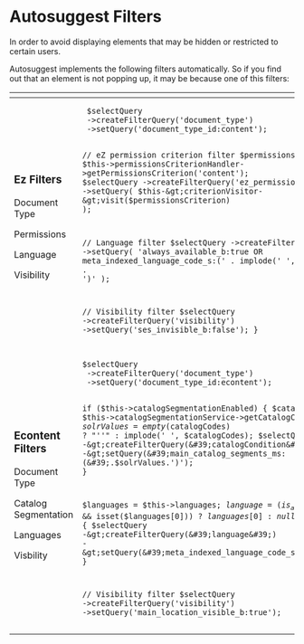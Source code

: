 #  Autosuggest Filters 

In order to avoid displaying elements that may be hidden or restricted to certain users.

Autosuggest implements the following filters automatically. So if you find out that an element is not popping up, it may be because one of this filters:

<table>
<colgroup>
<col style="width: 50%" />
<col style="width: 50%" />
</colgroup>
<thead>
<tr class="header">
<th> </th>
<th> </th>
</tr>
</thead>
<tbody>
<tr>
<td><h3 id="AutosuggestFilters-EzFilters">Ez Filters</h3>
<p>Document Type</p>
<p>Permissions</p>
<p>Language</p>
<p>Visibility</p></td>
<td><pre><code> $selectQuery
 -&gt;createFilterQuery(&#39;document_type&#39;)
 -&gt;setQuery(&#39;document_type_id:content&#39;);

 // eZ permission criterion filter
 $permissionsCriterion = $this-&gt;permissionsCriterionHandler-&gt;getPermissionsCriterion(&#39;content&#39;);
 $selectQuery
 -&gt;createFilterQuery(&#39;ez_permissions_criterion&#39;)
 -&gt;setQuery(
 $this-&gt;criterionVisitor-&gt;visit($permissionsCriterion)
 );

 // Language filter
 $selectQuery
 -&gt;createFilterQuery(&#39;language&#39;)
 -&gt;setQuery(
 &#39;always_available_b:true OR meta_indexed_language_code_s:(&#39; . implode(&#39; &#39;, $this-&gt;languages) . &#39;)&#39;
 );

 // Visibility filter
 $selectQuery
 -&gt;createFilterQuery(&#39;visibility&#39;)
 -&gt;setQuery(&#39;ses_invisible_b:false&#39;);
}</code></pre></td>
</tr>
<tr>
<td><h3 id="AutosuggestFilters-EcontentFilters">Econtent Filters</h3>
<p>Document Type</p>
<p>Catalog Segmentation</p>
<p>Languages</p>
<p>Visbility</p>
<p> </p></td>
<td><pre><code>$selectQuery
 -&gt;createFilterQuery(&#39;document_type&#39;)
 -&gt;setQuery(&#39;document_type_id:econtent&#39;);

if ($this-&gt;catalogSegmentationEnabled) {
 $catalogCodes = $this-&gt;catalogSegmentationService-&gt;getCatalogCodes();
 $solrValues = empty($catalogCodes) ? &quot;&#39;&#39;&quot; : implode(&#39; &#39;, $catalogCodes);
 $selectQuery
 -&gt;createFilterQuery(&#39;catalogCondition&#39;)
 -&gt;setQuery(&#39;main_catalog_segments_ms:(&#39;.$solrValues.&#39;)&#39;);
}

$languages = $this-&gt;languages;
$language = (is_array($languages) &amp;&amp; isset($languages[0])) ? $languages[0] : null;
if ($language) {
 $selectQuery
 -&gt;createFilterQuery(&#39;language&#39;)
 -&gt;setQuery(&#39;meta_indexed_language_code_s:&#39;.$language);
}

// Visibility filter
$selectQuery
 -&gt;createFilterQuery(&#39;visibility&#39;)
 -&gt;setQuery(&#39;main_location_visible_b:true&#39;);</code></pre></td>
</tr>
</tbody>
</table>
